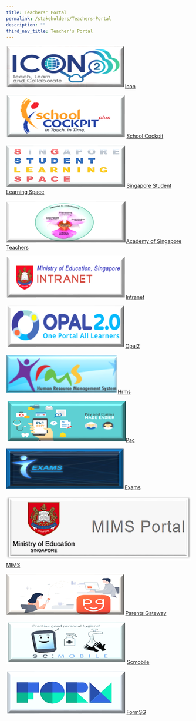 ```yaml
---
title: Teachers' Portal
permalink: /stakeholders/Teachers-Portal
description: ""
third_nav_title: Teacher's Portal
---
```

![](/images/Stakeholders/Teachers'%20Portal/icon.png)[Icon](https://icon.moe.edu.sg)

![](/images/Stakeholders/Teachers'%20Portal/scp.png)[School Cockpit](https://schoolcockpit.moe.gov.sg/)

![](/images/Stakeholders/Teachers'%20Portal/sls.png)[Singapore Student Learning Space](https://vle.learning.moe.edu.sg/login)

![](/images/Stakeholders/Teachers'%20Portal/stp.png)[Academy of Singapore Teachers](https://academyofsingaporeteachers.moe.edu.sg/professional-excellence/the-singapore-teaching-practice)

![](/images/Stakeholders/Teachers'%20Portal/intranet.png)[Intranet](https://intranet.moe.gov.sg/)

![](/images/Stakeholders/Teachers'%20Portal/opal2.png)[Opal2](https://idm.opal2.moe.edu.sg/account/login?returnUrl=%2Fconnect%2Fauthorize%2Fcallback%3Fresponse_type%3Dcode%26client_id%3DOpal2WebApp%26state%3DgLnJjdvhqoTm8rYfvx3zuAKXIwWcyJaBmkn8Kdea8cHX-%26redirect_uri%3Dhttps%253A%252F%252Fwww.opal2.moe.edu.sg%252Fapp%252Findex.html%26scope%3Dcxprofile%2520openid%2520cxDomainInternalApi%26code_challenge%3DPZ2fBl6FjMSxAmmVIVvIWVShcR6vCi1u5CT0i6Grbs0%26code_challenge_method%3DS256%26nonce%3DgLnJjdvhqoTm8rYfvx3zuAKXIwWcyJaBmkn8Kdea8cHX-)

![](/images/Stakeholders/Teachers'%20Portal/Capture2.png)[Hrms](https://hrms.moe.gov.sg/CSTBsapwaAuth/UMELogin?RedirectPath=https://hrms.moe.gov.sg/irj/portal/)

![](/images/Stakeholders/Teachers'%20Portal/pacgov.png)[Pac](https://pacgov.agd.gov.sg/ipac/portal/jsp/login/index1.jsp)

![](/images/Stakeholders/Teachers'%20Portal/iexams.png)[Exams](https://iexams.seab.gov.sg/sso/login?service=https%3A%2F%2Fiexams.seab.gov.sg%2Fsso%2Foauth2.0%2FcallbackAuthorize%3Fclient_id%3Diexams2-prod%26redirect_uri%3Dhttps%253A%252F%252Fiexams.seab.gov.sg%252Fiexams2%252Flogin%252Foauth2%252Fcode%252Fiexams2-prod%26response_type%3Dcode%26client_name%3DCasOAuthClient)

![](/images/Stakeholders/Teachers'%20Portal/mims2.png)[MIMS](https://idp.mims.moe.gov.sg/nidp/saml2/sso)

![](/images/Stakeholders/Teachers'%20Portal/pg.png)[Parents Gateway](https://pg.moe.edu.sg/)

![](/images/Stakeholders/Teachers'%20Portal/scmobile.png)[Scmobile](https://scmobile.moe.edu.sg/login)

![](/images/Stakeholders/Teachers'%20Portal/Capture.png)[FormSG](https://form.gov.sg/#!/)


